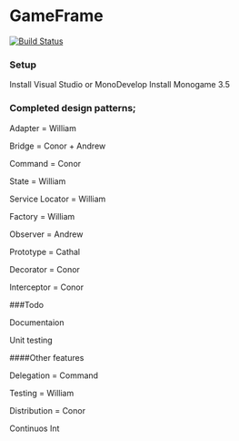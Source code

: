 # GameFrame
[![Build Status](https://travis-ci.org/Taikatou/GameFrame.svg?branch=master)](https://travis-ci.org/Taikatou/GameFrame)

### Setup
Install Visual Studio or MonoDevelop
Install Monogame 3.5

### Completed design patterns;
Adapter = William

Bridge = Conor + Andrew

Command = Conor

State = William

Service Locator = William

Factory = William

Observer = Andrew

Prototype = Cathal

Decorator = Conor

Interceptor = Conor

###Todo

Documentaion

Unit testing


####Other features

Delegation = Command

Testing = William

Distribution = Conor

Continuos Int
